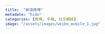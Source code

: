 ```yaml
---
title:  "新浪微博"
metadate: "hide"
categories: [微博, 手機, 社交網絡]
image: "/assets/images/weibo_mobile_1.jpg"
---
```

